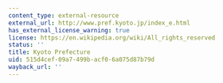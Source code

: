 ```yaml
---
content_type: external-resource
external_url: http://www.pref.kyoto.jp/index_e.html
has_external_license_warning: true
license: https://en.wikipedia.org/wiki/All_rights_reserved
status: ''
title: Kyoto Prefecture
uid: 515d4cef-09a7-499b-acf0-6a075d87b79d
wayback_url: ''
---
```

